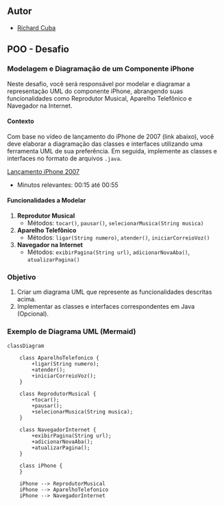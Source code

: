 ## Autor
- [Richard Cuba](https://github.com/RichardmrCubaSN)

## POO - Desafio

### Modelagem e Diagramação de um Componente iPhone

Neste desafio, você será responsável por modelar e diagramar a representação UML do componente iPhone, abrangendo suas funcionalidades como Reprodutor Musical, Aparelho Telefônico e Navegador na Internet.

#### Contexto
Com base no vídeo de lançamento do iPhone de 2007 (link abaixo), você deve elaborar a diagramação das classes e interfaces utilizando uma ferramenta UML de sua preferência. Em seguida, implemente as classes e interfaces no formato de arquivos `.java`.

[Lançamento iPhone 2007](https://www.youtube.com/watch?v=9ou608QQRq8)
- Minutos relevantes: 00:15 até 00:55

#### Funcionalidades a Modelar
1. **Reprodutor Musical**
   - Métodos: `tocar()`, `pausar()`, `selecionarMusica(String musica)`
2. **Aparelho Telefônico**
   - Métodos: `ligar(String numero)`, `atender()`, `iniciarCorreioVoz()`
3. **Navegador na Internet**
   - Métodos: `exibirPagina(String url)`, `adicionarNovaAba()`, `atualizarPagina()`

### Objetivo
1. Criar um diagrama UML que represente as funcionalidades descritas acima.
2. Implementar as classes e interfaces correspondentes em Java (Opcional).

### Exemplo de Diagrama UML (Mermaid)
```mermaid
classDiagram

    class AparelhoTelefonico {       
        +ligar(String numero);
        +atender();
        +iniciarCorreioVoz();
    }

    class ReprodutorMusical {
        +tocar();
        +pausar();
        +selecionarMusica(String musica);
    }   

    class NavegadorInternet {
        +exibirPagina(String url);
        +adicionarNovaAba();
        +atualizarPagina();
    }

    class iPhone {
    }

    iPhone --> ReprodutorMusical
    iPhone --> AparelhoTelefonico
    iPhone --> NavegadorInternet
```

